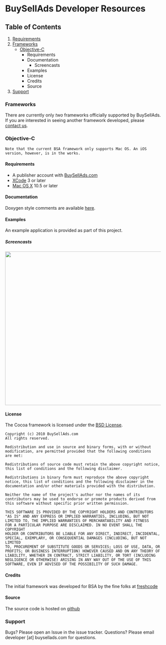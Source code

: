 # BuySellAds Developer Resources


## Table of Contents

1. [Requirements](#requirements "Requirements")
2. [Frameworks](#frameworks "Frameworks") 
	* [Objective-C](#cocoa "Objective-C")
		* Requirements
		* Documentation
			* Screencasts
		* Examples
		* License
		* Credits
		* Source
3. [Support](#support "Support")


### <a name="frameworks">Frameworks</a>
There are currently only *two* frameworks officially supported by BuySellAds. If you are interested in seeing another framework developed, please [contact us](#support).

### <a name="cocoa">Objective-C</a>
	Note that the current BSA framework only supports Mac OS. An iOS version, however, is in the works.

#### Requirements
* A publisher account with [BuySellAds.com](http://www.buysellads.com)
* [XCode](http://developer.apple.com) 3 or later
* [Mac OS X](http://www.apple.com/macosx/) 10.5 or later

#### Documentation
Doxygen style comments are available [here](http://developer.buysellads.com/cocoa/html).

#### Examples
An example application is provided as part of this project.

##### Screencasts
<script src="http://www.apple.com/library/quicktime/2.0/scripts/prototype.js" language="JavaScript" type="text/javascript"></script>
<script src="http://www.apple.com/library/quicktime/2.0/scripts/qtp_poster.js" language="JavaScript" type="text/javascript"></script>
<link href="http://www.apple.com/library/quicktime/2.0/stylesheets/qtp_poster.css" rel="StyleSheet" type="text/css" />
<a href="http://developer.buysellads.com/media/BSAScreencast.mov" rel="qtposter" jscontroller="false">
	<img src="http://developer.buysellads.com/media/BSAScreencast.jpg" width="726" height="496"/>
</a>

#### License
The Cocoa framework is licensed under the [BSD License](http://www.opensource.org/licenses/bsd-license.php).

	Copyright (c) 2010 BuySellAds.com
	All rights reserved.

	Redistribution and use in source and binary forms, with or without
	modification, are permitted provided that the following conditions
	are met:

	Redistributions of source code must retain the above copyright notice,
	this list of conditions and the following disclaimer.

	Redistributions in binary form must reproduce the above copyright
	notice, this list of conditions and the following disclaimer in the
	documentation and/or other materials provided with the distribution.

	Neither the name of the project's author nor the names of its
	contributors may be used to endorse or promote products derived from
	this software without specific prior written permission.

	THIS SOFTWARE IS PROVIDED BY THE COPYRIGHT HOLDERS AND CONTRIBUTORS
	"AS IS" AND ANY EXPRESS OR IMPLIED WARRANTIES, INCLUDING, BUT NOT
	LIMITED TO, THE IMPLIED WARRANTIES OF MERCHANTABILITY AND FITNESS
	FOR A PARTICULAR PURPOSE ARE DISCLAIMED. IN NO EVENT SHALL THE COPYRIGHT
	HOLDER OR CONTRIBUTORS BE LIABLE FOR ANY DIRECT, INDIRECT, INCIDENTAL,
	SPECIAL, EXEMPLARY, OR CONSEQUENTIAL DAMAGES (INCLUDING, BUT NOT LIMITED
	TO, PROCUREMENT OF SUBSTITUTE GOODS OR SERVICES; LOSS OF USE, DATA, OR
	PROFITS; OR BUSINESS INTERRUPTION) HOWEVER CAUSED AND ON ANY THEORY OF
	LIABILITY, WHETHER IN CONTRACT, STRICT LIABILITY, OR TORT (INCLUDING
	NEGLIGENCE OR OTHERWISE) ARISING IN ANY WAY OUT OF THE USE OF THIS
	SOFTWARE, EVEN IF ADVISED OF THE POSSIBILITY OF SUCH DAMAGE.

#### Credits
The initial framework was developed for BSA by the fine folks at [freshcode](http://madefresh.ca/)

#### Source
The source code is hosted on [github](http://github.com/buysellads/buysellads-cocoa)

### <a name="support">Support</a>
Bugs? Please open an Issue in the issue tracker.
Questions? Please email developer [at] buysellads.com for questions.
